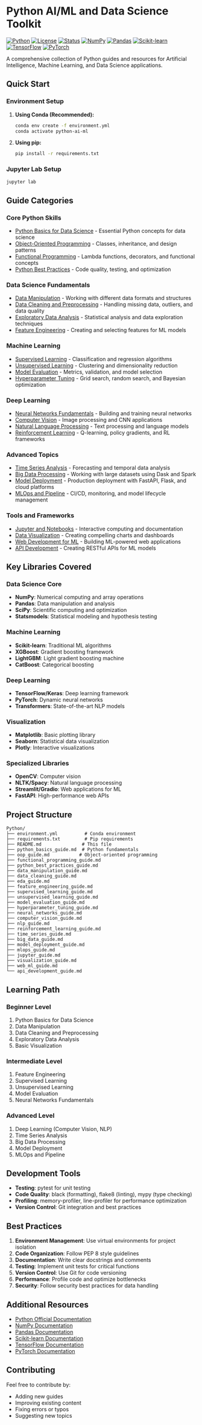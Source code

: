 # Python AI/ML and Data Science Toolkit

[![Python](https://img.shields.io/badge/Python-3.8%2B-blue.svg)](https://www.python.org/downloads/)
[![License](https://img.shields.io/badge/License-MIT-green.svg)](LICENSE)
[![Status](https://img.shields.io/badge/Status-Active-brightgreen.svg)](https://github.com/yourusername/Toolkit)
[![NumPy](https://img.shields.io/badge/NumPy-1.21%2B-orange.svg)](https://numpy.org/)
[![Pandas](https://img.shields.io/badge/Pandas-1.3%2B-blue.svg)](https://pandas.pydata.org/)
[![Scikit-learn](https://img.shields.io/badge/Scikit--learn-1.0%2B-orange.svg)](https://scikit-learn.org/)
[![TensorFlow](https://img.shields.io/badge/TensorFlow-2.8%2B-orange.svg)](https://www.tensorflow.org/)
[![PyTorch](https://img.shields.io/badge/PyTorch-1.12%2B-red.svg)](https://pytorch.org/)

A comprehensive collection of Python guides and resources for Artificial Intelligence, Machine Learning, and Data Science applications.

## Quick Start

### Environment Setup

1. **Using Conda (Recommended):**
   ```bash
   conda env create -f environment.yml
   conda activate python-ai-ml
   ```

2. **Using pip:**
   ```bash
   pip install -r requirements.txt
   ```

### Jupyter Lab Setup
```bash
jupyter lab
```

## Guide Categories

### Core Python Skills
- [Python Basics for Data Science](python_basics_guide.md) - Essential Python concepts for data science
- [Object-Oriented Programming](oop_guide.md) - Classes, inheritance, and design patterns
- [Functional Programming](functional_programming_guide.md) - Lambda functions, decorators, and functional concepts
- [Python Best Practices](python_best_practices_guide.md) - Code quality, testing, and optimization

### Data Science Fundamentals
- [Data Manipulation](data_manipulation_guide.md) - Working with different data formats and structures
- [Data Cleaning and Preprocessing](data_cleaning_guide.md) - Handling missing data, outliers, and data quality
- [Exploratory Data Analysis](eda_guide.md) - Statistical analysis and data exploration techniques
- [Feature Engineering](feature_engineering_guide.md) - Creating and selecting features for ML models

### Machine Learning
- [Supervised Learning](supervised_learning_guide.md) - Classification and regression algorithms
- [Unsupervised Learning](unsupervised_learning_guide.md) - Clustering and dimensionality reduction
- [Model Evaluation](model_evaluation_guide.md) - Metrics, validation, and model selection
- [Hyperparameter Tuning](hyperparameter_tuning_guide.md) - Grid search, random search, and Bayesian optimization

### Deep Learning
- [Neural Networks Fundamentals](neural_networks_guide.md) - Building and training neural networks
- [Computer Vision](computer_vision_guide.md) - Image processing and CNN applications
- [Natural Language Processing](nlp_guide.md) - Text processing and language models
- [Reinforcement Learning](reinforcement_learning_guide.md) - Q-learning, policy gradients, and RL frameworks

### Advanced Topics
- [Time Series Analysis](time_series_guide.md) - Forecasting and temporal data analysis
- [Big Data Processing](big_data_guide.md) - Working with large datasets using Dask and Spark
- [Model Deployment](model_deployment_guide.md) - Production deployment with FastAPI, Flask, and cloud platforms
- [MLOps and Pipeline](mlops_guide.md) - CI/CD, monitoring, and model lifecycle management

### Tools and Frameworks
- [Jupyter and Notebooks](jupyter_guide.md) - Interactive computing and documentation
- [Data Visualization](visualization_guide.md) - Creating compelling charts and dashboards
- [Web Development for ML](web_ml_guide.md) - Building ML-powered web applications
- [API Development](api_development_guide.md) - Creating RESTful APIs for ML models

## Key Libraries Covered

### Data Science Core
- **NumPy**: Numerical computing and array operations
- **Pandas**: Data manipulation and analysis
- **SciPy**: Scientific computing and optimization
- **Statsmodels**: Statistical modeling and hypothesis testing

### Machine Learning
- **Scikit-learn**: Traditional ML algorithms
- **XGBoost**: Gradient boosting framework
- **LightGBM**: Light gradient boosting machine
- **CatBoost**: Categorical boosting

### Deep Learning
- **TensorFlow/Keras**: Deep learning framework
- **PyTorch**: Dynamic neural networks
- **Transformers**: State-of-the-art NLP models

### Visualization
- **Matplotlib**: Basic plotting library
- **Seaborn**: Statistical data visualization
- **Plotly**: Interactive visualizations

### Specialized Libraries
- **OpenCV**: Computer vision
- **NLTK/Spacy**: Natural language processing
- **Streamlit/Gradio**: Web applications for ML
- **FastAPI**: High-performance web APIs

## Project Structure

```
Python/
├── environment.yml          # Conda environment
├── requirements.txt         # Pip requirements
├── README.md               # This file
├── python_basics_guide.md  # Python fundamentals
├── oop_guide.md           # Object-oriented programming
├── functional_programming_guide.md
├── python_best_practices_guide.md
├── data_manipulation_guide.md
├── data_cleaning_guide.md
├── eda_guide.md
├── feature_engineering_guide.md
├── supervised_learning_guide.md
├── unsupervised_learning_guide.md
├── model_evaluation_guide.md
├── hyperparameter_tuning_guide.md
├── neural_networks_guide.md
├── computer_vision_guide.md
├── nlp_guide.md
├── reinforcement_learning_guide.md
├── time_series_guide.md
├── big_data_guide.md
├── model_deployment_guide.md
├── mlops_guide.md
├── jupyter_guide.md
├── visualization_guide.md
├── web_ml_guide.md
└── api_development_guide.md
```

## Learning Path

### Beginner Level
1. Python Basics for Data Science
2. Data Manipulation
3. Data Cleaning and Preprocessing
4. Exploratory Data Analysis
5. Basic Visualization

### Intermediate Level
1. Feature Engineering
2. Supervised Learning
3. Unsupervised Learning
4. Model Evaluation
5. Neural Networks Fundamentals

### Advanced Level
1. Deep Learning (Computer Vision, NLP)
2. Time Series Analysis
3. Big Data Processing
4. Model Deployment
5. MLOps and Pipeline

## Development Tools

- **Testing**: pytest for unit testing
- **Code Quality**: black (formatting), flake8 (linting), mypy (type checking)
- **Profiling**: memory-profiler, line-profiler for performance optimization
- **Version Control**: Git integration and best practices

## Best Practices

1. **Environment Management**: Use virtual environments for project isolation
2. **Code Organization**: Follow PEP 8 style guidelines
3. **Documentation**: Write clear docstrings and comments
4. **Testing**: Implement unit tests for critical functions
5. **Version Control**: Use Git for code versioning
6. **Performance**: Profile code and optimize bottlenecks
7. **Security**: Follow security best practices for data handling

## Additional Resources

- [Python Official Documentation](https://docs.python.org/)
- [NumPy Documentation](https://numpy.org/doc/)
- [Pandas Documentation](https://pandas.pydata.org/docs/)
- [Scikit-learn Documentation](https://scikit-learn.org/stable/)
- [TensorFlow Documentation](https://www.tensorflow.org/guide)
- [PyTorch Documentation](https://pytorch.org/docs/)

## Contributing

Feel free to contribute by:
- Adding new guides
- Improving existing content
- Fixing errors or typos
- Suggesting new topics